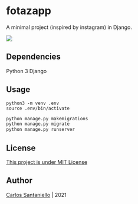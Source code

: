 # fotazapp

A minimal project (inspired by instagram) in Django.

![](https://i.imgur.com/4VotR0d.png)

## Dependencies
Python 3
Django

## Usage
```shell
python3 -m venv .env
source .env/bin/activate
```

```python
python manage.py makemigrations
python manage.py migrate
python manage.py runserver
```

## License
[This project is under MIT License](https://opensource.org/licenses/MIT)

## Author
[Carlos Santaniello](https://github.com/cesantaniello) | 2021